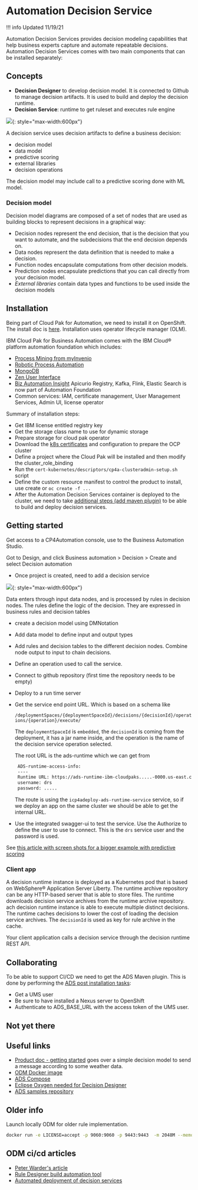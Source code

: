 # Automation Decision Service

!!! info
    Updated 11/19/21
    
Automation Decision Services provides decision modeling capabilities that help business experts capture and automate repeatable decisions. 
Automation Decision Services comes with two main components that can be installed separately:

## Concepts

* **Decision Designer** to develop decision model. It is connected to Github to manage decision artifacts. It is used to build and deploy the decision runtime.
* **Decision Service**: runtime to get ruleset and executes rule engine

![](./images/ads.png){: style="max-width:600px"}

A decision service uses decision artifacts to define a business decision:

* decision model
* data model
* predictive scoring
* external libraries
* decision operations

The decision model may include call to a predictive scoring done with ML model.

### Decision model

Decision model diagrams are composed of a set of nodes that are used as building blocks to represent decisions in a graphical way:

* Decision nodes represent the end decision, that is the decision that you want to automate, and the subdecisions that the end decision depends on.
* Data nodes represent the data definition that is needed to make a decision.
* Function nodes encapsulate computations from other decision models.
* Prediction nodes encapsulate predictions that you can call directly from your decision model.
* *External libraries* contain data types and functions to be used inside the decision models

## Installation

Being part of Cloud Pak for Automation, we need to install it on OpenShift. 
The install doc is [here](https://www.ibm.com/docs/en/cloud-paks/cp-biz-automation/21.0.x?topic=automation-installing). 
Installation uses operator lifecycle manager (OLM).

IBM Cloud Pak for Business Automation comes with the IBM Cloud® platform automation foundation which includes:

* [Process Mining from myInvenio](https://www.ibm.com/docs/en/cloud-paks/1.0?topic=foundation-process-mining)
* [Robotic Process Automation](https://www.ibm.com/docs/en/cloud-paks/1.0?topic=foundation-robotic-process-automation)
* [MongoDB]()
* [Zen User Interface]()
* [Biz Automation Insight](./bai.md) Apicurio Registry, Kafka, Flink, Elastic Search is now part of 
Automation Foundation
* Common services: IAM, certificate management, User Management Services, Admin UI, license operator

Summary of installation steps:

* Get IBM license entitled registry key
* Get the storage class name to use for dynamic storage
* Prepare storage for cloud pak operator
* Download the [k8s certificates](https://www.ibm.com/docs/en/cloud-paks/cp-biz-automation/21.0.x?topic=cluster-setting-up-admin-script)
 and configuration to prepare the OCP cluster
* Define a project where the Cloud Pak will be installed and then modify the cluster_role_binding
* Run the `cert-kubernetes/descriptors/cp4a-clusteradmin-setup.sh` script
* Define the custom resource manifest to control the product to install, use create  or `oc create -f ...`
* After the Automation Decision Services container is deployed to the cluster, 
we need to take [additional steps (add maven plugin)](https://www.ibm.com/docs/en/cloud-paks/cp-biz-automation/21.0.x?topic=tasks-completing-post-deployment-automation-decision-services) to be able to build and deploy decision services.

## Getting started

Get access to a CP4Automation console, use to the Business Automation Studio.

Got to Design, and click Business automation > Decision > Create and select Decision automation

* Once project is created, need to add a decision service

![](./images/ads-create-ds.png){: style="max-width:600px"}

Data enters through input data nodes, and is processed by rules in decision nodes. The rules define the logic of the decision. They are expressed in business rules and decision tables

* create a decision model using DMNotation
* Add data model to define input and output types
* Add rules and decision tables to the different decision nodes. Combine  node output to input to chain decisions.
* Define an operation used to call the service. 
* Connect to github repository (first time the repository needs to be empty)
* Deploy to a run time server
* Get the service end point URL. Which is based on a schema like

  `/deploymentSpaces/{deploymentSpaceId}/decisions/{decisionId}/operations/{operation}/execute/`

  The `deploymentSpaceId` is `embedded`, the `decisionId` is coming from the deployment, it has a jar name inside, 
  and the operation is the  name of the decision service operation selected. 

  The root URL is  the ads-runtime which we  can get from 

   ```sh
    ADS-runtime-access-info:
    ----
    Runtime URL: https://ads-runtime-ibm-cloudpaks.....-0000.us-east.containers.appdomain.cloud/ads/runtime/api/swagger-ui
    username: drs
    password: .....
   ```

  The route is using the `icp4adeploy-ads-runtime-service` service, so if we deploy an app on the same cluster
  we should be able to get the internal URL.
   
* Use the integrated swagger-ui to test the service. Use the Authorize to define the user to use to connect.
This is the `drs` service user and the password is used.
  
 
See [this article with screen shots for a bigger example with predictive scoring](../../blogs/09-30-21/index.md)

### Client app

A decision runtime instance is deployed as a Kubernetes pod that is based on WebSphere® Application Server Liberty. 
The runtime archive repository can be any HTTP-based server that is able to store files. 
The runtime downloads decision service archives from the runtime archive repository.
ach decision runtime instance is able to execute multiple distinct decisions. 
The runtime caches decisions to lower the cost of loading the decision service archives.
The `decisionId` is used as key for rule archive in the cache.

Your client application calls a decision service through the decision runtime REST API.

## Collaborating

To be able to support CI/CD we need to get the ADS Maven plugin. This is done by performing the [ADS post installation tasks](https://www.ibm.com/docs/en/cloud-paks/cp-biz-automation/21.0.x?topic=tasks-completing-post-deployment-automation-decision-services):

* Get a UMS user
* Be sure to have installed a Nexus server to OpenShift
* Authenticate to ADS_BASE_URL with the access token of the UMS user.

## Not yet there



## Useful links

* [Product doc - getting started](https://www.ibm.com/docs/en/cloud-paks/cp-biz-automation/21.0.x?topic=resources-getting-started-tutorial) goes over a simple decision model to send a message according to some weather data.
* [ODM Docker image](https://hub.docker.com/r/ibmcom/odm)
* [ADS Compose](https://github.ibm.com/dba/ads-compose)
* [Eclipse Oxygen needed for Decision Designer](http://www.eclipse.org/downloads/packages/release/oxygen/3a)
* [ADS samples repository](https://github.com/icp4a/automation-decision-services-samples)

## Older info

Launch locally ODM for older rule implementation.

```sh
docker run -e LICENSE=accept -p 9060:9060 -p 9443:9443  -m 2048M --memory-reservation 2048M -v $PWD:/config/dbdata/ -e SAMPLE=true ibmcom/odm:8.10
```

## ODM ci/cd articles

* [Peter Warder's article](https://www.linkedin.com/pulse/building-automated-cicd-pipelines-ibm-odm-peter-warde/)
* [Rule Designer build automation tool](https://www.ibm.com/docs/en/odmoc?topic=builds-rule-designer-build-automation-tool)
* [Automated deployment of decision services](https://www.ibm.com/docs/en/odm/8.11.0?topic=services-automated-deployment-decision)